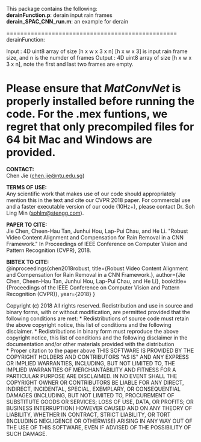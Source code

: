 This package contains the following:  
__derainFunction.p__: derain input rain frames  
__derain_SPAC_CNN_run.m__: an example for derain  

=================================================   
derainFunction:  
  
Input  : 4D uint8 array of size [h x w x 3 x n]
	 [h x w x 3] is input rain frame size, and n is the numder of frames
Output : 4D uint8 array of size [h x w x 3 x n], note the first and last 
	 two frames are empty.  
  
Please ensure that _MatConvNet_ is properly installed before running the code.
For the .mex funtions, we regret that only precompiled files for 64 bit Mac and Windows are provided.
=================================================  

__CONTACT:__  
Chen Jie (chen.jie@ntu.edu.sg)

__TERMS OF USE:__   
Any scientific work that makes use of our code should appropriately
mention this in the text and cite our CVPR 2018 paper. 
For commercial use and a faster executable version of our code (10Hz+), please contact Dr. Soh Ling Min (sohlm@stengg.com). 

__PAPER TO CITE:__  
Jie Chen, Cheen-Hau Tan, Junhui Hou, Lap-Pui Chau, and He Li. "Robust Video Content Alignment and Compensation for Rain Removal in a CNN Framework." In Proceedings of IEEE Conference on Computer Vision and Pattern Recognition (CVPR), 2018.

__BIBTEX TO CITE:__  
@inproceedings{chen2018robust,
  title={Robust Video Content Alignment and Compensation for Rain Removal in a CNN Framework.},
  author={Jie Chen, Cheen-Hau Tan, Junhui Hou, Lap-Pui Chau, and He Li},
  booktitle={Proceedings of the IEEE Conference on Computer Vision and Pattern Recognition (CVPR)},
  year={2018}
}

Copyright (c) 2018
All rights reserved.
Redistribution and use in source and binary forms, with or without 
modification, are permitted provided that the following conditions are met:
    * Redistributions of source code must retain the above copyright 
      notice, this list of conditions and the following disclaimer.
    * Redistributions in binary form must reproduce the above copyright 
      notice, this list of conditions and the following disclaimer in 
      the documentation and/or other materials provided with the distribution      
    * Proper citation to the paper above
THIS SOFTWARE IS PROVIDED BY THE COPYRIGHT HOLDERS AND CONTRIBUTORS "AS IS" 
AND ANY EXPRESS OR IMPLIED WARRANTIES, INCLUDING, BUT NOT LIMITED TO, THE 
IMPLIED WARRANTIES OF MERCHANTABILITY AND FITNESS FOR A PARTICULAR PURPOSE 
ARE DISCLAIMED. IN NO EVENT SHALL THE COPYRIGHT OWNER OR CONTRIBUTORS BE 
LIABLE FOR ANY DIRECT, INDIRECT, INCIDENTAL, SPECIAL, EXEMPLARY, OR 
CONSEQUENTIAL DAMAGES (INCLUDING, BUT NOT LIMITED TO, PROCUREMENT OF 
SUBSTITUTE GOODS OR SERVICES; LOSS OF USE, DATA, OR PROFITS; OR BUSINESS 
INTERRUPTION) HOWEVER CAUSED AND ON ANY THEORY OF LIABILITY, WHETHER IN 
CONTRACT, STRICT LIABILITY, OR TORT (INCLUDING NEGLIGENCE OR OTHERWISE) 
ARISING IN ANY WAY OUT OF THE USE OF THIS SOFTWARE, EVEN IF ADVISED OF THE 
POSSIBILITY OF SUCH DAMAGE.
